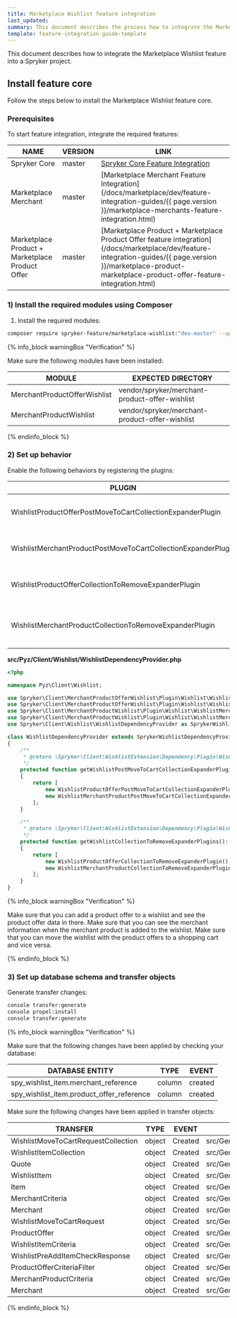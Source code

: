 ```yaml
---
title: Marketplace Wishlist feature integration
last_updated:
summary: This document describes the process how to integrate the Marketplace wishlist feature into a Spryker project.
template: feature-integration-guide-template
---
```


This document describes how to integrate the Marketplace Wishlist feature into a Spryker project.


## Install feature core

Follow the steps below to install the Marketplace Wishlist feature core.

### Prerequisites

To start feature integration, integrate the required features:

| NAME | VERSION | LINK |
| --------------- | ------- | ---------- |
| Spryker Core         | master      | [Spryker Core Feature Integration](https://documentation.spryker.com/docs/spryker-core-feature-integration) |
| Marketplace Merchant | master      | [Marketplace Merchant Feature Integration](/docs/marketplace/dev/feature-integration-guides/{{ page.version }}/marketplace-merchants-feature-integration.html) |
| Marketplace Product + Marketplace Product Offer | master | [Marketplace Product + Marketplace Product Offer feature integration](/docs/marketplace/dev/feature-integration-guides/{{ page.version }}/marketplace-product-marketplace-product-offer-feature-integration.html) |


### 1) Install the required modules using Composer

1) Install the required modules:

```bash
composer require spryker-feature/marketplace-wishlist:"dev-master" --update-with-dependencies
```

{% info_block warningBox "Verification" %}

Make sure the following modules have been installed:

| MODULE | EXPECTED DIRECTORY |
|-|-|
| MerchantProductOfferWishlist | vendor/spryker/merchant-product-offer-wishlist |
| MerchantProductWishlist | vendor/spryker/merchant-product-offer-wishlist |

{% endinfo_block %}

### 2) Set up behavior

Enable the following behaviors by registering the plugins:

| PLUGIN | DESCRIPTION | PREREQUISITES | NAMESPACE |
|-|-|-|-|
| WishlistProductOfferPostMoveToCartCollectionExpanderPlugin | Expands `WishlistMoveToCartRequestCollection` transfer object with not valid product offers as request items. | None | Spryker\Client\WishlistExtension\Dependency\Plugin |
| WishlistMerchantProductPostMoveToCartCollectionExpanderPlugin | Expands `WishlistMoveToCartRequestCollection` transfer object with not valid merchant products as request items. | None | Spryker\Client\WishlistExtension\Dependency\Plugin |
| WishlistProductOfferCollectionToRemoveExpanderPlugin | Expands `WishlistItemCollectionTransfer` transfer object with product offer reference. | None | Spryker\Client\WishlistExtension\Dependency\Plugin |
| WishlistMerchantProductCollectionToRemoveExpanderPlugin | Expands `WishlistItemCollection` transfer object with merchant product wishlist items from the `WishlistMoveToCartRequestCollection` transfer object. | None | Spryker\Client\WishlistExtension\Dependency\Plugin |


**src/Pyz/Client/Wishlist/WishlistDependencyProvider.php**

```php
<?php

namespace Pyz\Client\Wishlist;

use Spryker\Client\MerchantProductOfferWishlist\Plugin\Wishlist\WishlistProductOfferCollectionToRemoveExpanderPlugin;
use Spryker\Client\MerchantProductOfferWishlist\Plugin\Wishlist\WishlistProductOfferPostMoveToCartCollectionExpanderPlugin;
use Spryker\Client\MerchantProductWishlist\Plugin\Wishlist\WishlistMerchantProductCollectionToRemoveExpanderPlugin;
use Spryker\Client\MerchantProductWishlist\Plugin\Wishlist\WishlistMerchantProductPostMoveToCartCollectionExpanderPlugin;
use Spryker\Client\Wishlist\WishlistDependencyProvider as SprykerWishlistDependencyProvider;

class WishlistDependencyProvider extends SprykerWishlistDependencyProvider
{
    /**
     * @return \Spryker\Client\WishlistExtension\Dependency\Plugin\WishlistPostMoveToCartCollectionExpanderPluginInterface[]
     */
    protected function getWishlistPostMoveToCartCollectionExpanderPlugins(): array
    {
        return [
            new WishlistProductOfferPostMoveToCartCollectionExpanderPlugin(),
            new WishlistMerchantProductPostMoveToCartCollectionExpanderPlugin(),
        ];
    }

    /**
     * @return \Spryker\Client\WishlistExtension\Dependency\Plugin\WishlistCollectionToRemoveExpanderPluginInterface[]
     */
    protected function getWishlistCollectionToRemoveExpanderPlugins(): array
    {
        return [
            new WishlistProductOfferCollectionToRemoveExpanderPlugin(),
            new WishlistMerchantProductCollectionToRemoveExpanderPlugin(),
        ];
    }
}
```

{% info_block warningBox "Verification" %}

Make sure that you can add a product offer to a wishlist and see the product offer data in there.
Make sure that you can see the merchant information when the merchant product is added to the wishlist.
Make sure that you can move the wishlist with the product offers to a shopping cart and vice versa.

{% endinfo_block %}

### 3) Set up database schema and transfer objects

Generate transfer changes:

```bash
console transfer:generate
console propel:install
console transfer:generate
```

{% info_block warningBox "Verification" %}

Make sure that the following changes have been applied by checking your database:

| DATABASE ENTITY |	TYPE |	EVENT |
|-|-|-|
| spy_wishlist_item.merchant_reference | column |	created |
| spy_wishlist_item.product_offer_reference | column |	created |

Make sure  the following changes have been applied in transfer objects:

| TRANSFER | TYPE | EVENT | PATH |
|-|-|-|-|
| WishlistMoveToCartRequestCollection | object | Created | src/Generated/Shared/Transfer/WishlistMoveToCartRequestCollectionTransfer |
| WishlistItemCollection | object | Created | src/Generated/Shared/Transfer/WishlistItemCollectionTransfer |
| Quote | object | Created | src/Generated/Shared/Transfer/QuoteTransfer |
| WishlistItem | object | Created | src/Generated/Shared/Transfer/WishlistItemTransfer |
| Item | object | Created | src/Generated/Shared/Transfer/ItemTransfer |
| MerchantCriteria | object | Created | src/Generated/Shared/Transfer/MerchantCriteriaTransfer |
| Merchant | object | Created | src/Generated/Shared/Transfer/MerchantTransfer |
| WishlistMoveToCartRequest | object | Created | src/Generated/Shared/Transfer/WishlistMoveToCartRequestTransfer |
| ProductOffer | object | Created | src/Generated/Shared/Transfer/ProductOfferTransfer |
| WishlistItemCriteria | object | Created | src/Generated/Shared/Transfer/WishlistItemCriteriaTransfer |
| WishlistPreAddItemCheckResponse | object | Created | src/Generated/Shared/Transfer/WishlistPreAddItemCheckResponseTransfer |
| ProductOfferCriteriaFilter | object | Created | src/Generated/Shared/Transfer/ProductOfferCriteriaFilterTransfer |
| MerchantProductCriteria | object | Created | src/Generated/Shared/Transfer/MerchantProductCriteriaTransfer |
| Merchant | object | Created | src/Generated/Shared/Transfer/MerchantTransfer |

{% endinfo_block %}
